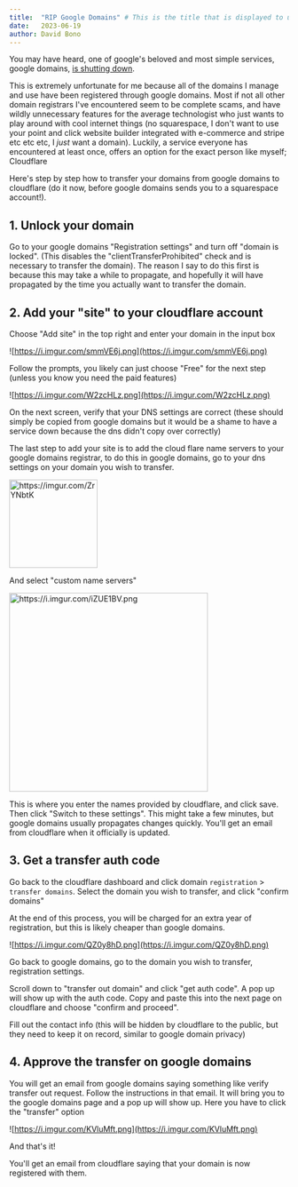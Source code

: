```yaml
---
title:  "RIP Google Domains" # This is the title that is displayed to users
date:   2023-06-19
author: David Bono
---
```






You may have heard, one of google's beloved and most simple services, google domains, [is shutting down](https://support.google.com/domains/answer/13689670). 



This is extremely unfortunate for me because all of the domains I manage and use have been registered through google domains. Most if not all other domain registrars I've encountered seem to be complete scams, and have wildly unnecessary features for  the average technologist who just wants to play around with cool internet things (no squarespace, I don't want to use your point and click website builder integrated with e-commerce and stripe etc etc etc, I _just_ want a domain). Luckily, a service everyone has encountered at least once, offers an option for the exact person like myself; Cloudflare



Here's step by step how to transfer your domains from google domains to cloudflare (do it now, before google domains sends you to a squarespace account!).

## 1. Unlock your domain

Go to your google domains "Registration settings" and turn off "domain is locked". (This disables the "clientTransferProhibited" check and is necessary to transfer the domain). The reason I say to do this first is because this may take a while to propagate, and hopefully it will have propagated by the time you actually want to transfer the domain.



## 2. Add your "site" to your cloudflare account

Choose "Add site" in the top right and enter your domain in the input box

![https://i.imgur.com/smmVE6j.png](https://i.imgur.com/smmVE6j.png)



Follow the prompts, you likely can just choose "Free" for the next step (unless you know you need the paid features)


![https://i.imgur.com/W2zcHLz.png](https://i.imgur.com/W2zcHLz.png)



On the next screen, verify that your DNS settings are correct (these should simply be copied from google domains but it would be a shame to have a service down because the dns didn't copy over correctly)



The last step to add your site is to add the cloud flare name servers to your google domains registrar, to do this in google domains, go to your dns settings on your domain you wish to transfer.



<img title="" src="https://i.imgur.com/ZrYNbtK.png" alt="https://imgur.com/ZrYNbtK" width="159"> 



And select "custom name servers"

<img title="" src="https://i.imgur.com/iZUE1BV.png" alt="https://i.imgur.com/iZUE1BV.png" width="358">



This is where you enter the names provided by cloudflare, and click save. Then click "Switch to these settings". This might take a few minutes, but google domains usually propagates changes quickly. You'll get an email from cloudflare when it officially is updated. 



## 3. Get a transfer auth code

Go back to the cloudflare dashboard and click domain `registration` > `transfer domains`. Select the domain you wish to transfer, and click "confirm domains"



At the end of this process, you will be charged for an extra year of registration, but this is likely cheaper than google domains. 



![https://i.imgur.com/QZ0y8hD.png](https://i.imgur.com/QZ0y8hD.png)



Go back to google domains, go to the domain you wish to transfer, registration settings.



Scroll down to "transfer out domain" and click "get auth code".  A pop up will show up with the auth code. Copy and paste this into the next page on cloudflare and choose "confirm and proceed".



Fill out the contact info (this will be hidden by cloudflare to the public, but they need to keep it on record, similar to google domain privacy)



## 4. Approve the transfer on google domains

You will get an email from google domains saying something like verify transfer out request. Follow the instructions in that email. It will bring you to the google domains page and a pop up will show up. Here you have to click the "transfer" option

![https://i.imgur.com/KVluMft.png](https://i.imgur.com/KVluMft.png)



And that's it! 



You'll get an email from cloudflare saying that your domain is now registered with them.
